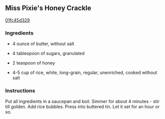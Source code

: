 ## Miss Pixie's Honey Crackle

[01fc45d329](http://www.food.com/recipe/miss-pixies-honey-crackle-173841)

### Ingredients

 - 4 ounce of butter, without salt

 - 4 tablespoon of sugars, granulated

 - 2 teaspoon of honey

 - 4-5 cup of rice, white, long-grain, regular, unenriched, cooked without salt

### Instructions

Put all ingredients in a saucepan and boil. Simmer for about 4 minutes - stir till golden. Add rice bubbles. Press into buttered tin. Let it set for an hour or so.